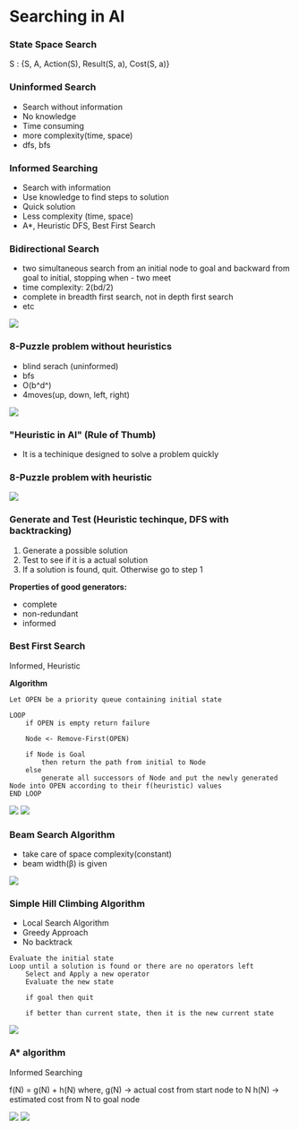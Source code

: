 # Searching in AI


### State Space Search
S : {S, A, Action(S), Result(S, a), Cost(S, a)}


### Uninformed Search
- Search without information
- No knowledge
- Time consuming
- more complexity(time, space)
- dfs, bfs

### Informed Searching
- Search with information
- Use knowledge to find steps to solution
- Quick solution
- Less complexity (time, space)
- A*, Heuristic DFS, Best First Search


### Bidirectional Search
- two simultaneous search from an initial node to goal and backward from goal to initial, stopping when - two meet
- time complexity: 2(bd/2)
- complete in breadth first search, not in depth first search
- etc

![](20240206213205.png)


### 8-Puzzle problem without heuristics
- blind serach (uninformed)
- bfs
- O(b^d^)
- 4moves(up, down, left, right)

![](20240206213703.png)


### "Heuristic in AI" (Rule of Thumb)
- It is a techinique designed to solve a problem quickly


### 8-Puzzle problem with heuristic
![](20240206230010.png)


### Generate and Test (Heuristic techinque, DFS with backtracking)
1. Generate a possible solution
2. Test to see if it is a actual solution
3. If a solution is found, quit. Otherwise go to step 1

**Properties of good generators:**
- complete
- non-redundant
- informed


### Best First Search

Informed, Heuristic

**Algorithm**
```pseudocode
Let OPEN be a priority queue containing initial state

LOOP
    if OPEN is empty return failure

    Node <- Remove-First(OPEN)

    if Node is Goal
        then return the path from initial to Node
    else
        generate all successors of Node and put the newly generated Node into OPEN according to their f(heuristic) values
END LOOP
```

![](20240206231927.png)
![](20240206232254.png)



### Beam Search Algorithm
- take care of space complexity(constant)
- beam width(&beta;) is given

![](20240206233329.png)


### Simple Hill Climbing Algorithm
- Local Search Algorithm
- Greedy Approach
- No backtrack

```pseudocode
Evaluate the initial state
Loop until a solution is found or there are no operators left
    Select and Apply a new operator
    Evaluate the new state

    if goal then quit

    if better than current state, then it is the new current state
```

![](20240206233632.png)



### A* algorithm
Informed Searching

f(N) = g(N) + h(N)
where,
g(N) -> actual cost from start node to N
h(N) -> estimated cost from N to goal node

![](20240206234244.png)
![](20240207000832.png)



